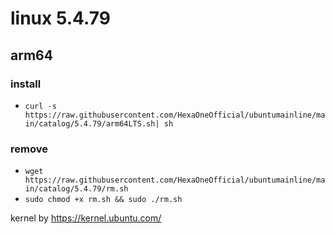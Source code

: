 # linux 5.4.79
 
## arm64

### install

- `curl -s https://raw.githubusercontent.com/HexaOneOfficial/ubuntumainline/main/catalog/5.4.79/arm64LTS.sh| sh`
 
### remove

- `wget https://raw.githubusercontent.com/HexaOneOfficial/ubuntumainline/main/catalog/5.4.79/rm.sh` 
- `sudo chmod +x rm.sh && sudo ./rm.sh` 
 
 
 
kernel by https://kernel.ubuntu.com/
